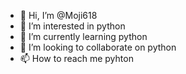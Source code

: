 - 👋 Hi, I’m @Moji618
- 👀 I’m interested in python 
- 🌱 I’m currently learning python
- 💞️ I’m looking to collaborate on python 
- 📫 How to reach me pyhton

<!---
Moji618/Moji618 is a ✨ special ✨ repository because its `README.md` (this file) appears on your GitHub profile.
You can click the Preview link to take a look at your changes.
--->
